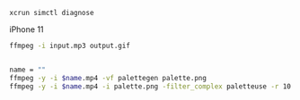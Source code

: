 ```
xcrun simctl diagnose
```



iPhone 11

```bash
ffmpeg -i input.mp3 output.gif


name = ""
ffmpeg -y -i $name.mp4 -vf palettegen palette.png
ffmpeg -y -i $name.mp4 -i palette.png -filter_complex paletteuse -r 10 -s 414x896 $name.gif

```



